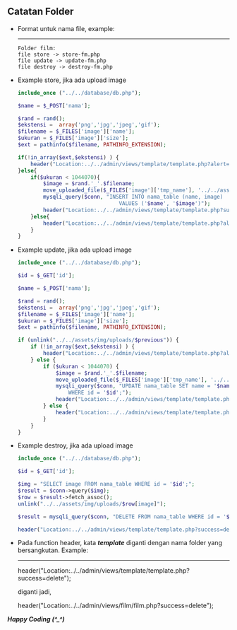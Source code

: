 ## Catatan Folder
  - Format untuk nama file, example: 
    
    ---
        Folder film: 
        file store -> store-fm.php
        file update -> update-fm.php
        file destroy -> destroy-fm.php

  - Example store, jika ada upload image
    ```php
    include_once ("../../database/db.php");

    $name = $_POST['nama'];

    $rand = rand();
    $ekstensi =  array('png','jpg','jpeg','gif');
    $filename = $_FILES['image']['name'];
    $ukuran = $_FILES['image']['size'];
    $ext = pathinfo($filename, PATHINFO_EXTENSION);
    
    if(!in_array($ext,$ekstensi) ) {
        header("Location:../../admin/views/template/template.php?alert=gagal_ekstensi");
    }else{
        if($ukuran < 1044070){		
            $image = $rand.'_'.$filename;
            move_uploaded_file($_FILES['image']['tmp_name'], '../../assets/img/uploads/'.$rand.'_'.$filename);
            mysqli_query($conn, "INSERT INTO nama_table (name, image) 
                                    VALUES ('$name', '$image')");
            header("Location:../../admin/views/template/template.php?success=create");
        }else{
            header("Location:../../admin/views/template/template.php?alert=gagal_ukuran");
        }
    }
    ```

  - Example update, jika ada upload image
    ```php
    include_once ("../../database/db.php");

    $id = $_GET['id'];

    $name = $_POST['nama'];

    $rand = rand();
    $ekstensi =  array('png','jpg','jpeg','gif');
    $filename = $_FILES['image']['name'];
    $ukuran = $_FILES['image']['size'];
    $ext = pathinfo($filename, PATHINFO_EXTENSION);
    
    if (unlink("../../assets/img/uploads/$previous")) {
        if (!in_array($ext,$ekstensi) ) {
            header("Location:../../admin/views/template/template.php?alert=gagal_ekstensi");
        } else {
            if ($ukuran < 1044070) {		
                $image = $rand.'_'.$filename;
                move_uploaded_file($_FILES['image']['tmp_name'], '../../assets/img/uploads/'.$rand.'_'.$filename);
                mysqli_query($conn, "UPDATE nama_table SET name = '$name', image = '$image'  
                    WHERE id = '$id';");
                header("Location:../../admin/views/template/template.php?success=update");
            } else {
                header("Location:../../admin/views/template/template.php?alert=gagal_ukuran");
            }
        }
    }
    ```

  - Example destroy, jika ada upload image
    ```php
    include_once ("../../database/db.php");

    $id = $_GET['id'];

    $img = "SELECT image FROM nama_table WHERE id = '$id';";
    $result = $conn->query($img);
    $row = $result->fetch_assoc();
    unlink("../../assets/img/uploads/$row[image]");

    $result = mysqli_query($conn, "DELETE FROM nama_table WHERE id = '$id';");

    header("Location:../../admin/views/template/template.php?success=delete");
    ```

  - Pada function header, kata ***template*** diganti dengan nama folder yang bersangkutan. Example:
    
    ---
    header("Location:../../admin/views/template/template.php?success=delete"); 

    diganti jadi, 

    header("Location:../../admin/views/film/film.php?success=delete");

***Happy Coding (^_^)***